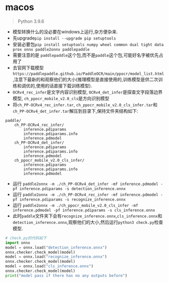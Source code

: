 # macos

> Python 3.9.6
* 模型转换什么的没必要在windows上运行,杂方便杂来.
* 先upgrade`pip install --upgrade pip setuptools`
* 安装必要包`pip install setuptools numpy wheel common dual tight data prox onnx paddle2onnx paddlepaddle`
* 需要注意的是 `paddlepaddle`这个包,而不是`paddle`这个包,可能好名字被优先占用了
* 去官网下载模型`https://paddlepaddle.github.io/PaddleOCR/main/ppocr/model_list.html`,注意下最新的和观察他们的大小(推理模型是直接使用的,训练模型是供二次训练和调优的,使用的话直接下载训练模型).
* `OCRv4_rec_infer`是文字内容识别模型, `OCRv4_det_infer`是探查文字段落边界模型, `ch_ppocr_mobile_v2.0_cls`是方向识别模型
* 将`ch_PP-OCRv4_rec_infer.tar`, `ch_ppocr_mobile_v2.0_cls_infer.tar`和`ch_PP-OCRv4_det_infer.tar`解压到目录下,保持文件夹结构如下:
```
paddle/
    ch_PP-OCRv4_rec_infer/
        inference.pdiparams
        inference.pdiparams.info
        inference.pdmodel
    ch_PP-OCRv4_det_infer/
        inference.pdiparams
        inference.pdiparams.info
        inference.pdmodel
    ch_ppocr_mobile_v2.0_cls_infer/
        inference.pdiparams
        inference.pdiparams.info
        inference.pdmodel
```
* 运行 `paddle2onnx -m ./ch_PP-OCRv4_det_infer -mf inference.pdmodel -pf inference.pdiparams -s detection_inference.onnx`
* 运行 `paddle2onnx -m ./ch_PP-OCRv4_rec_infer -mf inference.pdmodel -pf inference.pdiparams -s recognize_inference.onnx`
* 运行 `paddle2onnx -m ./ch_ppocr_mobile_v2.0_cls_infer -mf inference.pdmodel -pf inference.pdiparams -s cls_inference.onnx`
* 此时`paddle`文件夹下会有`recognize_inference.onnx`,`cls_inference.onnx`和`detection_inference.onnx`,观察他们的大小,然后运行`python3 check.py`检查模型.
```python
# check.py的代码如下
import onnx
model = onnx.load("detection_inference.onnx")
onnx.checker.check_model(model)
model = onnx.load("recognize_inference.onnx")
onnx.checker.check_model(model)
model = onnx.load("cls_inference.onnx")
onnx.checker.check_model(model)
print("model pass if there has no any outputs before")
```